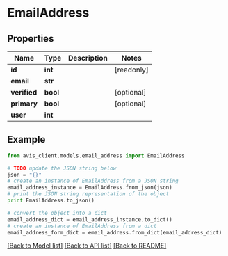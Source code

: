 # EmailAddress


## Properties

Name | Type | Description | Notes
------------ | ------------- | ------------- | -------------
**id** | **int** |  | [readonly]
**email** | **str** |  |
**verified** | **bool** |  | [optional]
**primary** | **bool** |  | [optional]
**user** | **int** |  |

## Example

```python
from avis_client.models.email_address import EmailAddress

# TODO update the JSON string below
json = "{}"
# create an instance of EmailAddress from a JSON string
email_address_instance = EmailAddress.from_json(json)
# print the JSON string representation of the object
print EmailAddress.to_json()

# convert the object into a dict
email_address_dict = email_address_instance.to_dict()
# create an instance of EmailAddress from a dict
email_address_form_dict = email_address.from_dict(email_address_dict)
```
[[Back to Model list]](../README.md#documentation-for-models) [[Back to API list]](../README.md#documentation-for-api-endpoints) [[Back to README]](../README.md)
